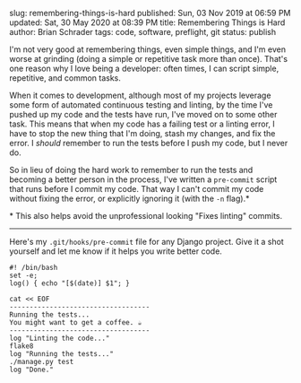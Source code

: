 slug: remembering-things-is-hard
published: Sun, 03 Nov 2019 at 06:59 PM
updated: Sat, 30 May 2020 at 08:39 PM
title: Remembering Things is Hard
author: Brian Schrader
tags: code, software, preflight, git
status: publish

I'm not very good at remembering things, even simple things, and I'm even worse at grinding (doing a simple or repetitive task more than once). That's one reason why I love being a developer: often times, I can script simple, repetitive, and common tasks.

When it comes to development, although most of my projects leverage some form of automated continuous testing and linting, by the time I've pushed up my code and the tests have run, I've moved on to some other task. This means that when my code has a failing test or a linting error, I have to stop the new thing that I'm doing, stash my changes, and fix the error. I *should* remember to run the tests before I push my code, but I never do.

So in lieu of doing the hard work to remember to run the tests and becoming a better person in the process, I've written a `pre-commit` script that runs before I commit my code. That way I can't commit my code without fixing the error, or explicitly ignoring it (with the `-n` flag).*

<div class="footnote">
* This also helps avoid the unprofessional looking "Fixes linting" commits.
</div>

----

Here's my `.git/hooks/pre-commit` file for any Django project. Give it a shot yourself and let me know if it helps you write better code.

<pre><code class="bash">#! /bin/bash
set -e;
log() { echo "[$(date)] $1"; }

cat << EOF
-----------------------------------
Running the tests...
You might want to get a coffee. ☕️
-----------------------------------
log "Linting the code..."
flake8
log "Running the tests..."
./manage.py test
log "Done."
</code></pre>


<link rel="stylesheet" href="http://yandex.st/highlightjs/8.0/styles/default.min.css">
<script src="http://yandex.st/highlightjs/8.0/highlight.min.js"></script>
<script>hljs.initHighlightingOnLoad();</script>

